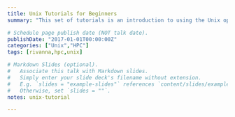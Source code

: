 ```yaml
---
title: Unix Tutorials for Beginners
summary: "This set of tutorials is an introduction to using the Unix operating system from the command line."

# Schedule page publish date (NOT talk date).
publishDate: "2017-01-01T00:00:00Z"
categories: ["Unix","HPC"]
tags: [rivanna,hpc,unix]

# Markdown Slides (optional).
#   Associate this talk with Markdown slides.
#   Simply enter your slide deck's filename without extension.
#   E.g. `slides = "example-slides"` references `content/slides/example-slides.md`.
#   Otherwise, set `slides = ""`.
notes: unix-tutorial

---
```


